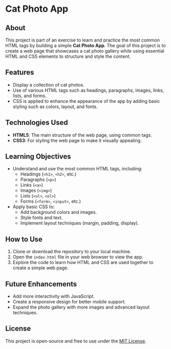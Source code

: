 # Cat Photo App

## About
This project is part of an exercise to learn and practice the most common HTML tags by building a simple **Cat Photo App**. The goal of this project is to create a web page that showcases a cat photo gallery while using essential HTML and CSS elements to structure and style the content.

## Features
- Display a collection of cat photos.
- Use of various HTML tags such as headings, paragraphs, images, links, lists, and forms.
- CSS is applied to enhance the appearance of the app by adding basic styling such as colors, layout, and fonts.

## Technologies Used
- **HTML5**: The main structure of the web page, using common tags.
- **CSS3**: For styling the web page to make it visually appealing.

## Learning Objectives
- Understand and use the most common HTML tags, including:
  - Headings (`<h1>`, `<h2>`, etc.)
  - Paragraphs (`<p>`)
  - Links (`<a>`)
  - Images (`<img>`)
  - Lists (`<ul>`, `<ol>`)
  - Forms (`<form>`, `<input>`, etc.)
- Apply basic CSS to:
  - Add background colors and images.
  - Style fonts and text.
  - Implement layout techniques (margin, padding, display).
  
## How to Use
1. Clone or download the repository to your local machine.
2. Open the `index.html` file in your web browser to view the app.
3. Explore the code to learn how HTML and CSS are used together to create a simple web page.

## Future Enhancements
- Add more interactivity with JavaScript.
- Create a responsive design for better mobile support.
- Expand the photo gallery with more images and advanced layout techniques.

## License
This project is open-source and free to use under the [MIT License](LICENSE).

